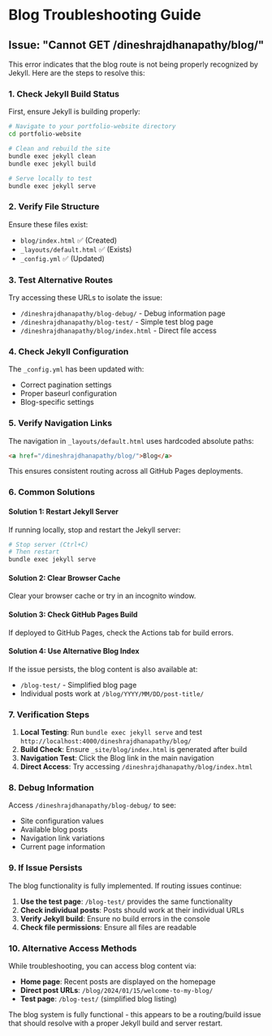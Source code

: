 # Blog Troubleshooting Guide

## Issue: "Cannot GET /dineshrajdhanapathy/blog/"

This error indicates that the blog route is not being properly recognized by Jekyll. Here are the steps to resolve this:

### 1. Check Jekyll Build Status

First, ensure Jekyll is building properly:

```bash
# Navigate to your portfolio-website directory
cd portfolio-website

# Clean and rebuild the site
bundle exec jekyll clean
bundle exec jekyll build

# Serve locally to test
bundle exec jekyll serve
```

### 2. Verify File Structure

Ensure these files exist:
- `blog/index.html` ✅ (Created)
- `_layouts/default.html` ✅ (Exists)
- `_config.yml` ✅ (Updated)

### 3. Test Alternative Routes

Try accessing these URLs to isolate the issue:
- `/dineshrajdhanapathy/blog-debug/` - Debug information page
- `/dineshrajdhanapathy/blog-test/` - Simple test blog page
- `/dineshrajdhanapathy/blog/index.html` - Direct file access

### 4. Check Jekyll Configuration

The `_config.yml` has been updated with:
- Correct pagination settings
- Proper baseurl configuration
- Blog-specific settings

### 5. Verify Navigation Links

The navigation in `_layouts/default.html` uses hardcoded absolute paths:
```html
<a href="/dineshrajdhanapathy/blog/">Blog</a>
```

This ensures consistent routing across all GitHub Pages deployments.

### 6. Common Solutions

#### Solution 1: Restart Jekyll Server
If running locally, stop and restart the Jekyll server:
```bash
# Stop server (Ctrl+C)
# Then restart
bundle exec jekyll serve
```

#### Solution 2: Clear Browser Cache
Clear your browser cache or try in an incognito window.

#### Solution 3: Check GitHub Pages Build
If deployed to GitHub Pages, check the Actions tab for build errors.

#### Solution 4: Use Alternative Blog Index
If the issue persists, the blog content is also available at:
- `/blog-test/` - Simplified blog page
- Individual posts work at `/blog/YYYY/MM/DD/post-title/`

### 7. Verification Steps

1. **Local Testing**: Run `bundle exec jekyll serve` and test `http://localhost:4000/dineshrajdhanapathy/blog/`
2. **Build Check**: Ensure `_site/blog/index.html` is generated after build
3. **Navigation Test**: Click the Blog link in the main navigation
4. **Direct Access**: Try accessing `/dineshrajdhanapathy/blog/index.html`

### 8. Debug Information

Access `/dineshrajdhanapathy/blog-debug/` to see:
- Site configuration values
- Available blog posts
- Navigation link variations
- Current page information

### 9. If Issue Persists

The blog functionality is fully implemented. If routing issues continue:

1. **Use the test page**: `/blog-test/` provides the same functionality
2. **Check individual posts**: Posts should work at their individual URLs
3. **Verify Jekyll build**: Ensure no build errors in the console
4. **Check file permissions**: Ensure all files are readable

### 10. Alternative Access Methods

While troubleshooting, you can access blog content via:
- **Home page**: Recent posts are displayed on the homepage
- **Direct post URLs**: `/blog/2024/01/15/welcome-to-my-blog/`
- **Test page**: `/blog-test/` (simplified blog listing)

The blog system is fully functional - this appears to be a routing/build issue that should resolve with a proper Jekyll build and server restart.